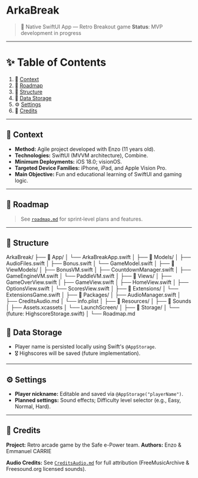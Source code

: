 # ArkaBreak

> 📱 Native SwiftUI App — Retro Breakout game
> **Status**: MVP development in progress

---

# ✨ Table of Contents

1. 🎯 [Context](#🎯-context)
2. 🚀 [Roadmap](#🚀-roadmap)
3. 📂 [Structure](#📂-structure)
4. 🔐 [Data Storage](#🔐-data-storage)
5. ⚙️ [Settings](#⚙️-settings)
6. 🌟 [Credits](#🌟-credits)

---

## 🎯 Context
- **Method:** Agile project developed with Enzo (11 years old).
- **Technologies:** SwiftUI (MVVM architecture), Combine.
- **Minimum Deployments:** iOS 18.0; visionOS.
- **Targeted Device Families:**  iPhone, iPad, and Apple Vision Pro.
- **Main Objective:** Fun and educational learning of SwiftUI and gaming logic.

---

## 🚀 Roadmap
> See [`roadmap.md`](./roadmap.md) for sprint‑level plans and features.

---

## 📂 Structure

ArkaBreak/
├── 📂 App/
│   └── ArkaBreakApp.swift
│
├── 📂 Models/
│   ├── AudioFiles.swift
│   ├── Bonus.swift
│   └── GameModel.swift
│
├── 📂 ViewModels/
│   ├── BonusVM.swift
│   ├── CountdownManager.swift
│   ├── GameEngineVM.swift
│   └── PaddleVM.swift
│
├── 📂 Views/
│   ├── GameOverView.swift
│   ├── GameView.swift
│   ├── HomeView.swift
│   ├── OptionsView.swift
│   └── ScoresView.swift
│
├── 📂 Extensions/
│   └── ExtensionsGame.swift
│
├── 📂 Packages/
│   ├── AudioManager.swift
│   ├── CreditsAudio.md
│   └── info.plist
│
├── 📂 Resources/
│   ├── 📂 Sounds
│   ├── Assets.xcassets
│   └── LaunchScreen/
│
├── 📂 Storage/
│   └── (future: HighscoreStorage.swift)
│
└── Roadmap.md


## 🔐 Data Storage
- Player name is persisted locally using Swift's `@AppStorage`.
- 🎖 Highscores will be saved (future implementation).

---

## ⚙️ Settings
- **Player nickname:** Editable and saved via `@AppStorage("playerName")`.
- **Planned settings:** Sound effects; Difficulty level selector (e.g., Easy, Normal, Hard).

---

## 🌟 Credits
**Project:** Retro arcade game by the Safe e-Power team.
**Authors:** Enzo & Emmanuel CARRIE

**Audio Credits:** See [`CreditsAudio.md`](./Packages/CreditsAudio.md) for full attribution (FreeMusicArchive & Freesound.org licensed sounds).